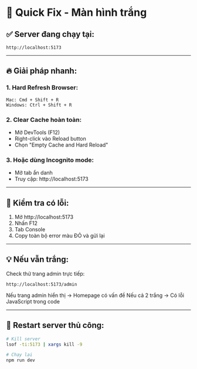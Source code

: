 # 🚨 Quick Fix - Màn hình trắng

## ✅ Server đang chạy tại:
```
http://localhost:5173
```

---

## 🔥 Giải pháp nhanh:

### 1. Hard Refresh Browser:
```
Mac: Cmd + Shift + R
Windows: Ctrl + Shift + R
```

### 2. Clear Cache hoàn toàn:
- Mở DevTools (F12)
- Right-click vào Reload button
- Chọn "Empty Cache and Hard Reload"

### 3. Hoặc dùng Incognito mode:
- Mở tab ẩn danh
- Truy cập: http://localhost:5173

---

## 🎯 Kiểm tra có lỗi:

1. Mở http://localhost:5173
2. Nhấn F12
3. Tab Console
4. Copy toàn bộ error màu ĐỎ và gửi lại

---

## 💡 Nếu vẫn trắng:

Check thử trang admin trực tiếp:
```
http://localhost:5173/admin
```

Nếu trang admin hiển thị → Homepage có vấn đề
Nếu cả 2 trắng → Có lỗi JavaScript trong code

---

## 🔧 Restart server thủ công:

```bash
# Kill server
lsof -ti:5173 | xargs kill -9

# Chạy lại
npm run dev
```


